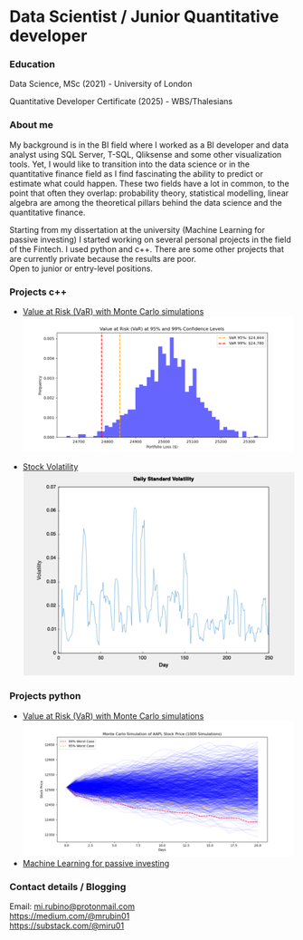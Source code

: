 # Data Scientist / Junior Quantitative developer
<!--Section 1: education-->
### Education
Data Science, MSc (2021) - University of London

Quantitative Developer Certificate (2025) - WBS/Thalesians

<!--Section 2: introduce yourself-->
### About me
My background is in the BI field where I worked as a BI developer and data analyst using SQL Server, T-SQL, Qliksense and some other visualization tools. Yet, I would like to transition into the data science or in the quantitative finance field as I find fascinating the ability to predict or estimate what could happen. These two fields have a lot in common, to the point that often they overlap: probability theory, statistical modelling, linear algebra are among the theoretical pillars behind the data science and the quantitative finance. 

Starting from my dissertation at the university (Machine Learning for passive investing) I started working on several personal projects in the field of the Fintech. I used python and c++. There are some other projects that are currently private because the results are poor.   
Open to junior or entry-level positions.

<!--Section 3: projects developed in c++ -->
### Projects c++
- [Value at Risk (VaR) with Monte Carlo simulations](https://github.com/mrubin01/montecarloVaR)
![VaR](var_aapl.png)

- [Stock Volatility](https://github.com/mrubin01/stockVolatility)
![AAPL Volatility](aapl_volatility.png)

<!--Section 3: projects developed in python -->
### Projects python
- [Value at Risk (VaR) with Monte Carlo simulations](https://github.com/mrubin01/montecarloVaR_python)
![Monte Carlo simulations](montecarlo_var_aapl.png)
- [Machine Learning for passive investing](https://github.com/mrubin01/ML-for-Passive-Investing)

<!--Section 3: contacts and social media -->
### Contact details / Blogging
Email: mi.rubino@protonmail.com  
https://medium.com/@mrubin01  
https://substack.com/@miru01


